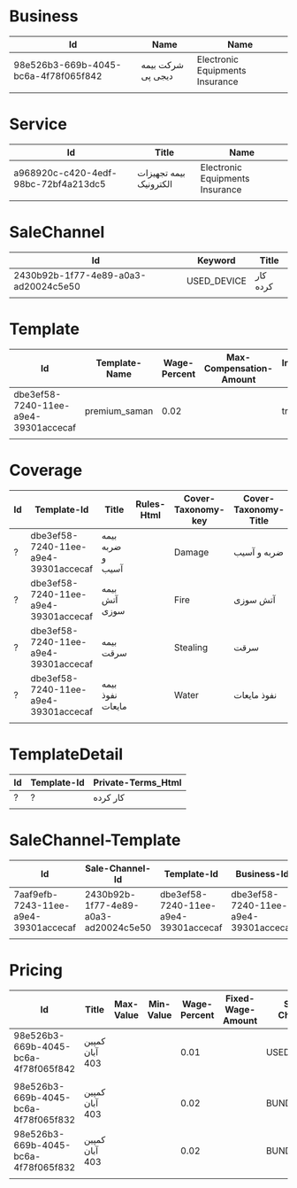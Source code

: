 # Business

| Id                                   | Name              | Name                            |
|--------------------------------------|-------------------|---------------------------------|
| 98e526b3-669b-4045-bc6a-4f78f065f842 | شرکت بیمه دیجی پی | Electronic Equipments Insurance |
|                                      |                   |                                 |

# Service

| Id                                   | Title                  | Name                            |
|--------------------------------------|------------------------|---------------------------------|
| a968920c-c420-4edf-98bc-72bf4a213dc5 | بیمه تجهیزات الکترونیک | Electronic Equipments Insurance |
|                                      |                        |                                 |

# SaleChannel

| Id                                   | Keyword     | Title    |
|--------------------------------------|-------------|----------|
| 2430b92b-1f77-4e89-a0a3-ad20024c5e50 | USED_DEVICE | کار کرده |
|                                      |             |          |

# Template

| Id                                   | Template-Name | Wage-Percent | Max-Compensation-Amount | Include-Tax | Duration-Unit | Service-Id                           | Service-Title          |
|--------------------------------------|---------------|--------------|-------------------------|-------------|---------------|--------------------------------------|------------------------|
| dbe3ef58-7240-11ee-a9e4-39301accecaf | premium_saman | 0.02         |                         | true        | 60            | a968920c-c420-4edf-98bc-72bf4a213dc5 | بیمه تجهیزات الکترونیک |
|                                      |               |              |                         |             |               |                                      |                        |

# Coverage

| Id | Template-Id                          | Title            | Rules-Html | Cover-Taxonomy-key | Cover-Taxonomy-Title | Is-Total-Lost |
|----|--------------------------------------|------------------|------------|--------------------|----------------------|---------------|
| ?  | dbe3ef58-7240-11ee-a9e4-39301accecaf | بیمه ضربه و آسیب |            | Damage             | ضربه و آسیب          | false         |
| ?  | dbe3ef58-7240-11ee-a9e4-39301accecaf | بیمه آتش سوزی    |            | Fire               | آتش سوزی             | false         |
| ?  | dbe3ef58-7240-11ee-a9e4-39301accecaf | بیمه سرقت        |            | Stealing           | سرقت                 | false         |
| ?  | dbe3ef58-7240-11ee-a9e4-39301accecaf | بیمه نفوذ مایعات |            | Water              | نفوذ مایعات          | false         |
|    |                                      |                  |            |                    |                      |               |

# TemplateDetail

| Id | Template-Id | Private-Terms_Html |
|----|-------------|--------------------|
| ?  | ?           | کار کرده           |
|    |             |                    |

# SaleChannel-Template

| Id                                   | Sale-Channel-Id                      | Template-Id                          | Business-Id                          | Is-Default |
|--------------------------------------|--------------------------------------|--------------------------------------|--------------------------------------|------------|
| 7aaf9efb-7243-11ee-a9e4-39301accecaf | 2430b92b-1f77-4e89-a0a3-ad20024c5e50 | dbe3ef58-7240-11ee-a9e4-39301accecaf | dbe3ef58-7240-11ee-a9e4-39301accecaf | true       |
|                                      |                                      |                                      |                                      |            |

# Pricing

| Id                                   | Title          | Max-Value | Min-Value | Wage-Percent | Fixed-Wage-Amount | Sale-Channel | Category | Brand | Model |
|--------------------------------------|----------------|-----------|-----------|--------------|-------------------|--------------|----------|-------|-------|
| 98e526b3-669b-4045-bc6a-4f78f065f842 | کمپین آبان 403 |           |           | 0.01         |                   | USED_DEVICE  | MOBILE   |       |       |
|                                      |                |           |           |              |                   |              |          |       |       |
| 98e526b3-669b-4045-bc6a-4f78f065f832 | کمپین آبان 403 |           |           | 0.02         |                   | BUNDLE       | MOBILE   |       |       |
| 98e526b3-669b-4045-bc6a-4f78f065f832 | کمپین آبان 403 |           |           | 0.02         |                   | BUNDLE       | LAPTOP   |       |       |
|                                      |                |           |           |              |                   |              |          |       |       |